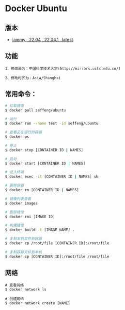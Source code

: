 # Docker Ubuntu

## 版本

* [jammy , 22.04 , 22.04.1 , latest](https://github.com/seffeng/docker-ubuntu/tree/22.04)

## 功能

```shell
1、修改源为：中国科学技术大学(http://mirrors.ustc.edu.cn/)

2、修改时区为：Asia/Shanghai
```

## 常用命令：

```sh
# 拉取镜像
$ docker pull seffeng/ubuntu

# 运行
$ docker run --name test -id seffeng/ubuntu

# 查看正在运行的容器
$ docker ps

# 停止
$ docker stop [CONTAINER ID | NAMES]

# 启动
$ docker start [CONTAINER ID | NAMES]

# 进入终端
$ docker exec -it [CONTAINER ID | NAMES] sh

# 删除容器
$ docker rm [CONTAINER ID | NAMES]

# 镜像列表查看
$ docker images

# 删除镜像
$ docker rmi [IMAGE ID]

# 构建镜像
$ docker build -t [IMAGE NAME] .

# 复制本机文件到容器
$ docker cp /root/file [CONTAINER ID]:/root/file

# 复制容器文件到本机
$ docker cp [CONTAINER ID]:/root/file /root/file
```

## 网络

```shell
# 查看网络
$ docker network ls

# 创建网络
$ docker network create [NAME]
```
